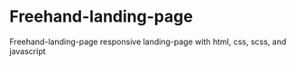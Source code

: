 # Freehand-landing-page
Freehand-landing-page responsive landing-page with html, css, scss, and javascript 
